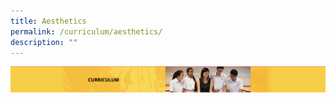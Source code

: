 ```yaml
---
title: Aesthetics
permalink: /curriculum/aesthetics/
description: ""
---
```

![](/images/Curriculum.png)